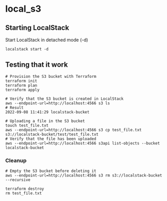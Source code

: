 # local_s3

## Starting LocalStack

Start LocalStack in detached mode (-d)

`localstack start -d`

## Testing that it work

```shell
# Provision the S3 bucket with Terraform
terraform init
terraform plan
terraform apply

# Verify that the S3 bucket is created in LocalStack
aws --endpoint-url=http://localhost:4566 s3 ls
# Result
2022-09-08 11:41:29 localstack-bucket

# Uploading a file in the S3 bucket
touch test_file.txt
aws --endpoint-url=http://localhost:4566 s3 cp test_file.txt s3://localstack-bucket/test/test_file.txt
# Verify that the file has been uploaded
aws --endpoint-url=http://localhost:4566 s3api list-objects --bucket localstack-bucket
```

### Cleanup

```shell
# Empty the S3 bucket before deleting it
aws --endpoint-url=http://localhost:4566 s3 rm s3://localstack-bucket --recursive

terraform destroy
rm test_file.txt
```
